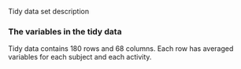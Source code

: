 Tidy data set description
 ### The variables in the tidy data
Tidy data contains 180 rows and 68 columns. Each row has averaged variables for each subject and each activity.
